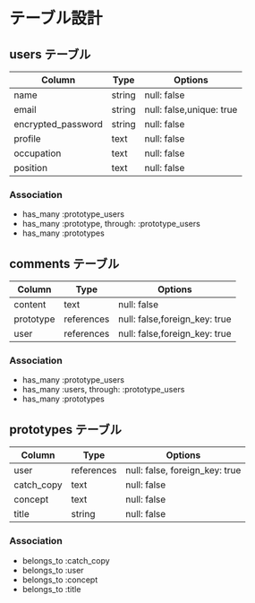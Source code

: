 # テーブル設計

## users テーブル

| Column             | Type   | Options                  |
| ------------------ | ------ | -----------              |
| name               | string | null: false              |
| email              | string | null: false,unique: true |
| encrypted_password | string | null: false              |
| profile            | text   | null: false              |
| occupation         | text   | null: false              |
| position           | text   | null: false              |

### Association

- has_many :prototype_users
- has_many :prototype, through: :prototype_users
- has_many :prototypes

## comments テーブル

| Column    | Type        | Options                       |
| --------- | ----------- | ----------------------------- |
| content   | text        | null: false                   |
| prototype | references  | null: false,foreign_key: true |
| user      | references  | null: false,foreign_key: true |
### Association

- has_many :prototype_users
- has_many :users, through: :prototype_users
- has_many :prototypes

## prototypes テーブル

| Column       | Type       | Options                        |
| ------------ | ---------- | ------------------------------ |
| user         | references | null: false, foreign_key: true |
| catch_copy   | text       | null: false                    |
| concept      | text       | null: false                    |
| title        | string     | null: false                    |
### Association

- belongs_to :catch_copy
- belongs_to :user
- belongs_to :concept
- belongs_to :title



